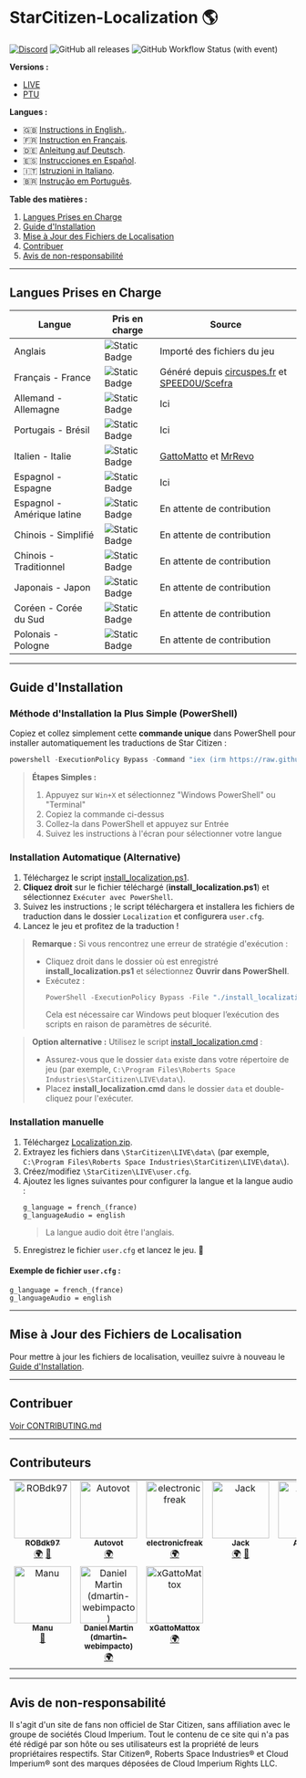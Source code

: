 # StarCitizen-Localization 🌎

[![Discord](https://img.shields.io/discord/1185135396112322620?logo=discord&label=discord)](https://discord.gg/Gbvz9fTmZU)
![GitHub all releases](https://img.shields.io/github/downloads/Dymerz/StarCitizen-Localization/total)
![GitHub Workflow Status (with event)](https://img.shields.io/github/actions/workflow/status/Dymerz/StarCitizen-Localization/.github%2Fworkflows%2Fvalidate-global-ini.yaml?event=push&label=INI%20Validation&link=https%3A%2F%2Fgithub.com%2FDymerz%2FStarCitizen-Localization%2Factions%2Fworkflows%2Fvalidate-global-ini.yaml)

**Versions :**
- [LIVE](https://github.com/Dymerz/StarCitizen-Localization/blob/main/README_fr.md)
- [PTU](https://github.com/Dymerz/StarCitizen-Localization/blob/ptu/README_fr.md)

**Langues :**
- 🇬🇧 [Instructions in English.](README.md).
- 🇫🇷 [Instruction en Français](README_fr.md).
- 🇩🇪 [Anleitung auf Deutsch](README_de.md).
- 🇪🇸 [Instrucciones en Español](README_es.md).
- 🇮🇹 [Istruzioni in Italiano](README_it.md).
- 🇧🇷 [Instrução em Português](README_ptbr.md).


**Table des matières :**
1. [Langues Prises en Charge](#langues-prises-en-charge)
2. [Guide d'Installation](#guide-dinstallation)
3. [Mise à Jour des Fichiers de Localisation](#mise-à-jour-des-fichiers-de-localisation)
4. [Contribuer](#contribuer)
5. [Avis de non-responsabilité](#avis-de-non-responsabilité)

---
## Langues Prises en Charge

| Langue                  | Pris en charge | Source |
|--------------------------|----------------|--------|
| Anglais                 | ![Static Badge](https://img.shields.io/badge/4.1.1-PTU-brightgreen) | Importé des fichiers du jeu |
| Français - France       | ![Static Badge](https://img.shields.io/badge/4.1.0-LIVE-brightgreen) | Généré depuis [circuspes.fr](https://traduction.circuspes.fr) et [SPEED0U/Scefra](https://github.com/SPEED0U/Scefra) |
| Allemand - Allemagne    | ![Static Badge](https://img.shields.io/badge/4.1.0-LIVE-brightgreen) | Ici |
| Portugais - Brésil      | ![Static Badge](https://img.shields.io/badge/4.1.0-LIVE-brightgreen) | Ici |
| Italien - Italie        | ![Static Badge](https://img.shields.io/badge/3.24.1-LIVE-yellow) | [GattoMatto](https://robertsspaceindustries.com/citizens/GattoMatto) et [MrRevo](https://robertsspaceindustries.com/citizens/MrRevo) |
| Espagnol - Espagne      | ![Static Badge](https://img.shields.io/badge/3.23.1a-LIVE-orange) | Ici |
| Espagnol - Amérique latine | ![Static Badge](https://img.shields.io/badge/x.xx.x-LIVE-darkred) | En attente de contribution |
| Chinois - Simplifié     | ![Static Badge](https://img.shields.io/badge/x.xx.x-LIVE-darkred) | En attente de contribution |
| Chinois - Traditionnel  | ![Static Badge](https://img.shields.io/badge/x.xx.x-LIVE-darkred) | En attente de contribution |
| Japonais - Japon        | ![Static Badge](https://img.shields.io/badge/x.xx.x-LIVE-darkred) | En attente de contribution |
| Coréen - Corée du Sud   | ![Static Badge](https://img.shields.io/badge/x.xx.x-LIVE-darkred) | En attente de contribution |
| Polonais - Pologne      | ![Static Badge](https://img.shields.io/badge/x.xx.x-LIVE-darkred) | En attente de contribution |

---
## Guide d'Installation

### Méthode d'Installation la Plus Simple (PowerShell)

Copiez et collez simplement cette **commande unique** dans PowerShell pour installer automatiquement les traductions de Star Citizen :

```powershell
powershell -ExecutionPolicy Bypass -Command "iex (irm https://raw.githubusercontent.com/Dymerz/StarCitizen-Localization/main/tools/install_localization.ps1)"
```

> **Étapes Simples :**
> 1. Appuyez sur `Win+X` et sélectionnez "Windows PowerShell" ou "Terminal"
> 2. Copiez la commande ci-dessus
> 3. Collez-la dans PowerShell et appuyez sur Entrée
> 4. Suivez les instructions à l'écran pour sélectionner votre langue

### Installation Automatique (Alternative)

1. Téléchargez le script [install_localization.ps1](https://github.com/Dymerz/StarCitizen-Localization/releases/latest/download/install_localization.ps1).
2. **Cliquez droit** sur le fichier téléchargé (**install_localization.ps1**) et sélectionnez `Exécuter avec PowerShell`.
3. Suivez les instructions ; le script téléchargera et installera les fichiers de traduction dans le dossier `Localization` et configurera `user.cfg`.
4. Lancez le jeu et profitez de la traduction !

> **Remarque :** Si vous rencontrez une erreur de stratégie d'exécution :
> - Cliquez droit dans le dossier où est enregistré **install_localization.ps1** et sélectionnez **Ouvrir dans PowerShell**.
> - Exécutez :
>   ```powershell
>   PowerShell -ExecutionPolicy Bypass -File "./install_localization.ps1"
>   ```
>   Cela est nécessaire car Windows peut bloquer l’exécution des scripts en raison de paramètres de sécurité.

> **Option alternative :** Utilisez le script [install_localization.cmd](https://github.com/Dymerz/StarCitizen-Localization/releases/latest/download/install_localization.cmd) :
> - Assurez-vous que le dossier `data` existe dans votre répertoire de jeu (par exemple, `C:\Program Files\Roberts Space Industries\StarCitizen\LIVE\data\`).
> - Placez **install_localization.cmd** dans le dossier `data` et double-cliquez pour l'exécuter.

### Installation manuelle

1. Téléchargez [Localization.zip](https://github.com/Dymerz/StarCitizen-Localization/releases/latest/download/Localization.zip).
2. Extrayez les fichiers dans `\StarCitizen\LIVE\data\` (par exemple, `C:\Program Files\Roberts Space Industries\StarCitizen\LIVE\data\`).
3. Créez/modifiez `\StarCitizen\LIVE\user.cfg`.
4. Ajoutez les lignes suivantes pour configurer la langue et la langue audio :
   ```plaintext
   g_language = french_(france)
   g_languageAudio = english
   ```
   > La langue audio doit être l'anglais.
5. Enregistrez le fichier `user.cfg` et lancez le jeu. 🚀

#### Exemple de fichier `user.cfg` :
```plaintext
g_language = french_(france)
g_languageAudio = english
```

---
## Mise à Jour des Fichiers de Localisation
Pour mettre à jour les fichiers de localisation, veuillez suivre à nouveau le [Guide d'Installation](#guide-dinstallation).

---
## Contribuer
[Voir CONTRIBUTING.md](CONTRIBUTING.md)

---
## Contributeurs
<!-- ALL-CONTRIBUTORS-LIST:START - Do not remove or modify this section -->
<!-- prettier-ignore-start -->
<!-- markdownlint-disable -->
<table>
  <tbody>
    <tr>
      <td align="center" valign="top" width="14.28%"><a href="https://github.com/ROBdk97"><img src="https://avatars.githubusercontent.com/u/9892024?v=4?s=100" width="100px;" alt="ROBdk97"/><br /><sub><b>ROBdk97</b></sub></a><br /><a href="#translation-ROBdk97" title="Translation">🌍</a> <a href="#projectManagement-ROBdk97" title="Project Management">📆</a></td>
      <td align="center" valign="top" width="14.28%"><a href="https://github.com/Autovot"><img src="https://avatars.githubusercontent.com/u/87210193?v=4?s=100" width="100px;" alt="Autovot"/><br /><sub><b>Autovot</b></sub></a><br /><a href="#translation-Autovot" title="Translation">🌍</a></td>
      <td align="center" valign="top" width="14.28%"><a href="https://github.com/electronicfreak"><img src="https://avatars.githubusercontent.com/u/11193801?v=4?s=100" width="100px;" alt="electronicfreak"/><br /><sub><b>electronicfreak</b></sub></a><br /><a href="#translation-electronicfreak" title="Translation">🌍</a></td>
      <td align="center" valign="top" width="14.28%"><a href="https://github.com/Jack-mk"><img src="https://avatars.githubusercontent.com/u/22667101?v=4?s=100" width="100px;" alt="Jack"/><br /><sub><b>Jack</b></sub></a><br /><a href="#translation-Jack-mk" title="Translation">🌍</a> <a href="#projectManagement-Jack-mk" title="Project Management">📆</a></td>
      <td align="center" valign="top" width="14.28%"><a href="https://github.com/Auhrus"><img src="https://avatars.githubusercontent.com/u/57270834?v=4?s=100" width="100px;" alt="Auhrus"/><br /><sub><b>Auhrus</b></sub></a><br /><a href="#translation-Auhrus" title="Translation">🌍</a> <a href="#projectManagement-Auhrus" title="Project Management">📆</a></td>
      <td align="center" valign="top" width="14.28%"><a href="https://github.com/Nxzzin"><img src="https://avatars.githubusercontent.com/u/148262077?v=4?s=100" width="100px;" alt="Nxzzin"/><br /><sub><b>Nxzzin</b></sub></a><br /><a href="#translation-Nxzzin" title="Translation">🌍</a></td>
      <td align="center" valign="top" width="14.28%"><a href="https://github.com/InterPlay02"><img src="https://avatars.githubusercontent.com/u/23037423?v=4?s=100" width="100px;" alt="InterPlay"/><br /><sub><b>InterPlay</b></sub></a><br /><a href="#translation-InterPlay02" title="Translation">🌍</a></td>
    </tr>
    <tr>
      <td align="center" valign="top" width="14.28%"><a href="https://github.com/Brill65"><img src="https://avatars.githubusercontent.com/u/8363399?v=4?s=100" width="100px;" alt="Manu"/><br /><sub><b>Manu</b></sub></a><br /><a href="#review-Brill65" title="Reviewed Pull Requests">👀</a></td>
      <td align="center" valign="top" width="14.28%"><a href="https://github.com/danidomen"><img src="https://avatars.githubusercontent.com/u/5998908?v=4?s=100" width="100px;" alt="Daniel Martin (dmartin-webimpacto)"/><br /><sub><b>Daniel Martin (dmartin-webimpacto)</b></sub></a><br /><a href="#translation-danidomen" title="Translation">🌍</a></td>
	  <td align="center" valign="top" width="14.28%"><a href="https://github.com/xGattoMattox"><img src="https://avatars.githubusercontent.com/u/149336969?v=4?s=100" width="100px;" alt="xGattoMattox"/><br /><sub><b>xGattoMattox</b></sub></a><br /><a href="#translation-xGattoMattox" title="Translation">🌍</a></td>
    </tr>
  </tbody>
</table>

<!-- markdownlint-restore -->
<!-- prettier-ignore-end -->

<!-- ALL-CONTRIBUTORS-LIST:END -->

---
## Avis de non-responsabilité
Il s'agit d'un site de fans non officiel de Star Citizen, sans affiliation avec le groupe de sociétés Cloud Imperium. Tout le contenu de ce site qui n'a pas été rédigé par son hôte ou ses utilisateurs est la propriété de leurs propriétaires respectifs. Star Citizen®, Roberts Space Industries® et Cloud Imperium® sont des marques déposées de Cloud Imperium Rights LLC.

